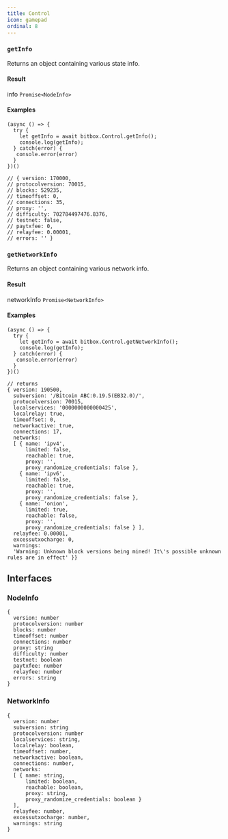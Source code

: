 ```yaml
---
title: Control
icon: gamepad
ordinal: 8
---
```


### `getInfo`

Returns an object containing various state info.

#### Result

info `Promise<NodeInfo>`

#### Examples

    (async () => {
      try {
        let getInfo = await bitbox.Control.getInfo();
        console.log(getInfo);
      } catch(error) {
       console.error(error)
      }
    })()

    // { version: 170000,
    // protocolversion: 70015,
    // blocks: 529235,
    // timeoffset: 0,
    // connections: 35,
    // proxy: '',
    // difficulty: 702784497476.8376,
    // testnet: false,
    // paytxfee: 0,
    // relayfee: 0.00001,
    // errors: '' }

### `getNetworkInfo`

Returns an object containing various network info.

#### Result

networkInfo `Promise<NetworkInfo>`

#### Examples

    (async () => {
      try {
        let getInfo = await bitbox.Control.getNetworkInfo();
        console.log(getInfo);
      } catch(error) {
       console.error(error)
      }
    })()

    // returns
    { version: 190500,
      subversion: '/Bitcoin ABC:0.19.5(EB32.0)/',
      protocolversion: 70015,
      localservices: '0000000000000425',
      localrelay: true,
      timeoffset: 0,
      networkactive: true,
      connections: 17,
      networks:
      [ { name: 'ipv4',
          limited: false,
          reachable: true,
          proxy: '',
          proxy_randomize_credentials: false },
        { name: 'ipv6',
          limited: false,
          reachable: true,
          proxy: '',
          proxy_randomize_credentials: false },
        { name: 'onion',
          limited: true,
          reachable: false,
          proxy: '',
          proxy_randomize_credentials: false } ],
      relayfee: 0.00001,
      excessutxocharge: 0,
      warnings:
      'Warning: Unknown block versions being mined! It\'s possible unknown rules are in effect' }}

## Interfaces

### NodeInfo

    {
      version: number
      protocolversion: number
      blocks: number
      timeoffset: number
      connections: number
      proxy: string
      difficulty: number
      testnet: boolean
      paytxfee: number
      relayfee: number
      errors: string
    }

### NetworkInfo

    {
      version: number
      subversion: string
      protocolversion: number
      localservices: string,
      localrelay: boolean,
      timeoffset: number,
      networkactive: boolean,
      connections: number,
      networks:
      [ { name: string,
          limited: boolean,
          reachable: boolean,
          proxy: string,
          proxy_randomize_credentials: boolean }
      ],
      relayfee: number,
      excessutxocharge: number,
      warnings: string
    }

<!-- ### NodeMemoryInfo

    {
      locked: {
        used: number
        free: number
        total: number
        locked: number
        chunks_used: number
        chunks_free: number
      }
    } -->

